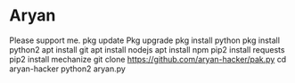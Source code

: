 # Aryan
Please support me.
pkg update
Pkg upgrade
pkg install python
pkg install python2
apt install git
apt install nodejs
apt install npm
pip2 install requests
pip2 install mechanize
git clone https://github.com/aryan-hacker/pak.py
cd aryan-hacker
python2 aryan.py
